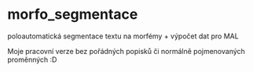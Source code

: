 # morfo_segmentace
 poloautomatická segmentace textu na morfémy + výpočet dat pro MAL

 Moje pracovní verze bez pořádných popisků či normálně pojmenovaných proměnných :D
